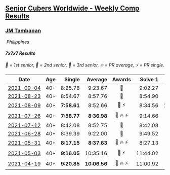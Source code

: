 <style>table {white-space: nowrap;}</style>
<link rel="stylesheet" type="text/css" href="/scw-comp/css/flags.css" />

## [Senior Cubers Worldwide - Weekly Comp Results](/scw-comp/results/)
### [JM Tambaoan](README.md)

<i class="flag flag-PH" />&nbsp;Philippines

#### 7x7x7 Results

<span style="white-space: nowrap;">🥇 = 1st senior</span>, <span style="white-space: nowrap;">🥈 = 2nd senior</span>, <span style="white-space: nowrap;">🥉 = 3rd senior</span>, <span style="white-space: nowrap;">🔥 = PR average</span>, <span style="white-space: nowrap;">⚡ = PR single</span>.

| Date | Age | Single | Average | Awards | Solve 1 | Solve 2 | Solve 3 | Video |
| :--: | :--: | --: | --: | :--: | --: | --: | --: | :-- |
| [2021-09-04](../../results/2021-09-04/777.md) | 40+ | 8:25.78 | 9:23.67 | 🥈 | 9:02.27 | 8:25.78 | 10:42.97 | [Desktop](https://www.facebook.com/events/899313470960376/permalink/908072223417834) / [Mobile](https://m.facebook.com/events/899313470960376?view=permalink&id=908072223417834) |
| [2021-08-23](../../results/2021-08-23/777.md) | 40+ | 8:54.67 | 8:57.76 | 🥈 | 8:54.90 | 9:03.72 | 8:54.67 | [Desktop](https://www.facebook.com/events/1108693076205590/permalink/1117526385322259) / [Mobile](https://m.facebook.com/events/1108693076205590?view=permalink&id=1117526385322259) |
| [2021-08-09](../../results/2021-08-09/777.md) | 40+ | **7:58.61** | 8:52.66 | 🥈 ⚡ | 8:34.56 | 10:04.80 | **7:58.61** | [Desktop](https://www.facebook.com/events/2863148610663733/permalink/2872621039716490) / [Mobile](https://m.facebook.com/events/2863148610663733?view=permalink&id=2872621039716490) |
| [2021-07-26](../../results/2021-07-26/777.md) | 40+ | **7:58.77** | **8:36.98** | 🥈 🔥 ⚡ | 9:14.66 | 8:37.52 | **7:58.77** | [Desktop](https://www.facebook.com/events/210838191047415/permalink/220309840100250) / [Mobile](https://m.facebook.com/events/210838191047415?view=permalink&id=220309840100250) |
| [2021-07-12](../../results/2021-07-12/777.md) | 40+ | 8:42.08 | 8:52.75 | 🥈 | 8:42.08 | 9:02.54 | 8:53.64 | [Desktop](https://www.facebook.com/events/3019269651530977/permalink/3052646954859913) / [Mobile](https://m.facebook.com/events/3019269651530977?view=permalink&id=3052646954859913) |
| [2021-06-28](../../results/2021-06-28/777.md) | 40+ | 8:39.39 | 9:22.00 | 🥈 | 9:49.52 | 8:39.39 | 9:37.09 | [Desktop](https://www.facebook.com/events/248738199926629/permalink/256190055848110) / [Mobile](https://m.facebook.com/events/248738199926629?view=permalink&id=256190055848110) |
| [2021-05-31](../../results/2021-05-31/777.md) | 40+ | **8:17.15** | **8:37.63** | 🥇 🔥 ⚡ | 8:27.13 | **8:17.15** | 9:08.60 | [Desktop](https://www.facebook.com/events/1677723082618127/permalink/1686636788393423) / [Mobile](https://m.facebook.com/events/1677723082618127?view=permalink&id=1686636788393423) |
| [2021-05-03](../../results/2021-05-03/777.md) | 40+ | **9:16.05** | 10:35.16 | 🥉 ⚡ | 11:44.02 | **9:16.05** | 10:45.40 | [Desktop](https://www.facebook.com/events/158701836186375/permalink/163775419012350) / [Mobile](https://m.facebook.com/events/158701836186375?view=permalink&id=163775419012350) |
| [2021-04-19](../../results/2021-04-19/777.md) | 40+ | **9:20.85** | **10:06.56** | 🥉 🔥 ⚡ | 11:00.92 | **9:20.85** | 9:57.91 | [Desktop](https://www.facebook.com/events/1009195762821458/permalink/1014371395637228) / [Mobile](https://m.facebook.com/events/1009195762821458?view=permalink&id=1014371395637228) |


<!-- Global site tag (gtag.js) - Google Analytics -->
<script async src="https://www.googletagmanager.com/gtag/js?id=UA-86348435-3"></script>
<script>window.dataLayer = window.dataLayer || []; function gtag() {dataLayer.push(arguments);} gtag('js', new Date()); gtag('config', 'UA-86348435-3');</script>
